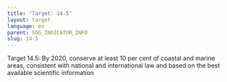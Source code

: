 ```yaml
---
title: "Target: 14-5"
layout: target
language: en
parent: SDG_INDICATOR_INFO
slug: 14-5
---
```

Target 14.5: By 2020, conserve at least 10 per cent of coastal and marine areas, consistent with national and international law and based on the best available scientific information